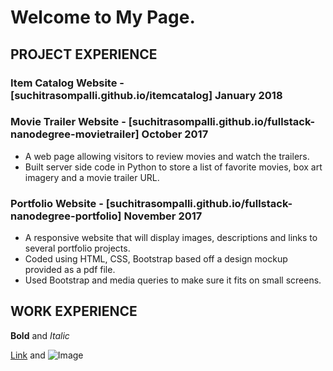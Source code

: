 # Welcome to My Page.

## PROJECT EXPERIENCE

### Item Catalog Website - [suchitrasompalli.github.io/itemcatalog] January 2018

### Movie Trailer Website - [suchitrasompalli.github.io/fullstack-nanodegree-movietrailer] October 2017
- A web page allowing visitors to review movies and watch the trailers.
- Built server side code in Python to store a list of favorite movies, box art imagery and a movie trailer URL.

### Portfolio Website - [suchitrasompalli.github.io/fullstack-nanodegree-portfolio] November 2017
- A responsive website that will display images, descriptions and links to several portfolio projects.
- Coded using HTML, CSS, Bootstrap based off a design mockup provided as a pdf file.
- Used Bootstrap and media queries to make sure it fits on small screens.

## WORK EXPERIENCE




**Bold** and _Italic_

[Link](url) and ![Image](src)
```

